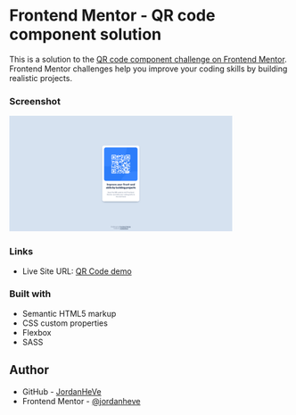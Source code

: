 # Frontend Mentor - QR code component solution

This is a solution to the [QR code component challenge on Frontend Mentor](https://www.frontendmentor.io/challenges/qr-code-component-iux_sIO_H). Frontend Mentor challenges help you improve your coding skills by building realistic projects. 

### Screenshot

<img src="./images/qr-solution.png" alt="screenshot" width="400">

### Links

- Live Site URL: [QR Code demo](https://jordanheve.github.io/qr-code/)

### Built with

- Semantic HTML5 markup
- CSS custom properties
- Flexbox
- SASS

## Author

- GitHub - [JordanHeVe](https://github.com/jordanheve)
- Frontend Mentor - [@jordanheve](https://www.frontendmentor.io/profile/jordanheve)



